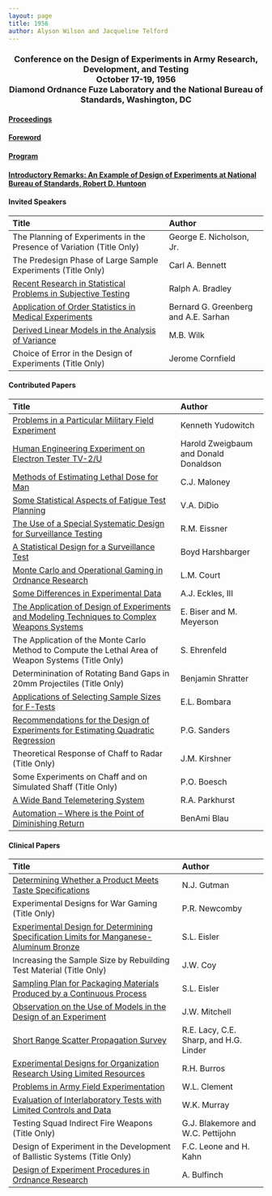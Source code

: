 ```yaml
---
layout: page
title: 1956
author: Alyson Wilson and Jacqueline Telford
---
```

<div align="center"><h3>Conference on the Design of Experiments in Army Research, Development, and Testing<br>
October 17-19, 1956<br>
Diamond Ordnance Fuze Laboratory and the National Bureau of Standards, Washington, DC</h3></div>


#### [Proceedings](https://alysongwilson.github.io/ACAS/DOE1/DOE02.pdf#page=1)

#### [Foreword](https://alysongwilson.github.io/ACAS/DOE1/DOE02.pdf#page=8)

#### [Program](https://alysongwilson.github.io/ACAS/DOE1/DOE02.pdf#page=9)

#### [Introductory Remarks: An Example of Design of Experiments at National Bureau of Standards, Robert D. Huntoon](https://alysongwilson.github.io/ACAS/DOE1/DOE02.pdf#page=12)


#### Invited Speakers

| Title | Author |
| :--- | :--- |
| The Planning of Experiments in the Presence of Variation (Title Only) | George E. Nicholson, Jr. |
| The Predesign Phase of Large Sample Experiments (Title Only) | Carl A. Bennett |
| [Recent Research in Statistical Problems in Subjective Testing](https://alysongwilson.github.io/ACAS/DOE1/DOE02.pdf#page=16) | Ralph A. Bradley |
| [Application of Order Statistics in Medical Experiments](https://alysongwilson.github.io/ACAS/DOE1/DOE02.pdf#page=42) | Bernard G. Greenberg and A.E. Sarhan |
| [Derived Linear Models in the Analysis of Variance](https://alysongwilson.github.io/ACAS/DOE1/DOE02.pdf#page=201) | M.B. Wilk |
| Choice of Error in the Design of Experiments (Title Only) | Jerome Cornfield |


#### Contributed Papers

| Title | Author |
| :--- | :--- |
| [Problems in a Particular Military Field Experiment](https://alysongwilson.github.io/ACAS/DOE1/DOE02.pdf#page=53) | Kenneth Yudowitch |
| [Human Engineering Experiment on Electron Tester TV-2/U](https://alysongwilson.github.io/ACAS/DOE1/DOE02.pdf#page=66) | Harold Zweigbaum and Donald Donaldson |
| [Methods of Estimating Lethal Dose for Man](https://alysongwilson.github.io/ACAS/DOE1/DOE02.pdf#page=73) | C.J. Maloney |
| [Some Statistical Aspects of Fatigue Test Planning](https://alysongwilson.github.io/ACAS/DOE1/DOE02.pdf#page=81) | V.A. DiDio |
| [The Use of a Special Systematic Design for Surveillance Testing](https://alysongwilson.github.io/ACAS/DOE1/DOE02.pdf#page=89) | R.M. Eissner |
| [A Statistical Design for a Surveillance Test](https://alysongwilson.github.io/ACAS/DOE1/DOE02.pdf#page=96) | Boyd Harshbarger |
| [Monte Carlo and Operational Gaming in Ordnance Research](https://alysongwilson.github.io/ACAS/DOE1/DOE02.pdf#page=103) | L.M. Court |
| [Some Differences in Experimental Data](https://alysongwilson.github.io/ACAS/DOE1/DOE02.pdf#page=108) | A.J. Eckles, III |
| [The Application of Design of Experiments and Modeling Techniques to Complex Weapons Systems](https://alysongwilson.github.io/ACAS/DOE1/DOE02.pdf#page=113) | E. Biser and M. Meyerson |
| The Application of the Monte Carlo Method to Compute the Lethal Area of Weapon Systems (Title Only) | S. Ehrenfeld |
| Determinination of Rotating Band Gaps in 20mm Projectiles (Title Only) | Benjamin Shratter |
| [Applications of Selecting Sample Sizes for F-Tests](https://alysongwilson.github.io/ACAS/DOE1/DOE02.pdf#page=132) | E.L. Bombara |
| [Recommendations for the Design of Experiments for Estimating Quadratic Regression](https://alysongwilson.github.io/ACAS/DOE1/DOE02.pdf#page=141) | P.G. Sanders |
| Theoretical Response of Chaff to Radar (Title Only) | J.M. Kirshner |
| Some Experiments on Chaff and on Simulated Shaff (Title Only) | P.O. Boesch |
| [A Wide Band Telemetering System](https://alysongwilson.github.io/ACAS/DOE1/DOE02.pdf#page=146) | R.A. Parkhurst |
| [Automation – Where is the Point of Diminishing Return](https://alysongwilson.github.io/ACAS/DOE1/DOE02.pdf#page=163) | BenAmi Blau |


#### Clinical Papers

| Title | Author |
| :--- | :--- |
| [Determining Whether a Product Meets Taste Specifications](https://alysongwilson.github.io/ACAS/DOE1/DOE02.pdf#page=166) | N.J. Gutman |
| Experimental Designs for War Gaming (Title Only) | P.R. Newcomby |
| [Experimental Design for Determining Specification Limits for Manganese-Aluminum Bronze](https://alysongwilson.github.io/ACAS/DOE1/DOE02.pdf#page=168) | S.L. Eisler |
| Increasing the Sample Size by Rebuilding Test Material (Title Only) | J.W. Coy |
| [Sampling Plan for Packaging Materials Produced by a Continuous Process](https://alysongwilson.github.io/ACAS/DOE1/DOE02.pdf#page=170) | S.L. Eisler |
| [Observation on the Use of Models in the Design of an Experiment](https://alysongwilson.github.io/ACAS/DOE1/DOE02.pdf#page=172) | J.W. Mitchell |
| [Short Range Scatter Propagation Survey](https://alysongwilson.github.io/ACAS/DOE1/DOE02.pdf#page=175) | R.E. Lacy, C.E. Sharp, and H.G. Linder |
| [Experimental Designs for Organization Research Using Limited Resources](https://alysongwilson.github.io/ACAS/DOE1/DOE02.pdf#page=180) | R.H. Burros |
| [Problems in Army Field Experimentation](https://alysongwilson.github.io/ACAS/DOE1/DOE02.pdf#page=184) | W.L. Clement |
| [Evaluation of Interlaboratory Tests with Limited Controls and Data](https://alysongwilson.github.io/ACAS/DOE1/DOE02.pdf#page=190) | W.K. Murray |
| Testing Squad Indirect Fire Weapons (Title Only) | G.J. Blakemore and W.C. Pettijohn |
| Design of Experiment in the Development of Ballistic Systems (Title Only) | F.C. Leone and H. Kahn |
| [Design of Experiment Procedures in Ordnance Research](https://alysongwilson.github.io/ACAS/DOE1/DOE02.pdf#page=192) | A. Bulfinch |
